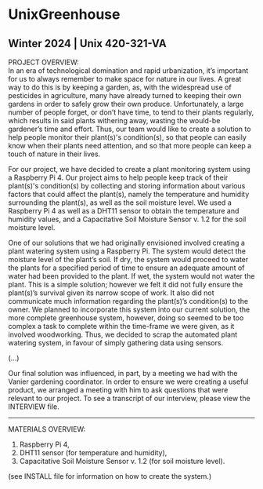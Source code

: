 # UnixGreenhouse

Winter 2024 | Unix 420-321-VA 
------------------------------------------------------------------
PROJECT OVERVIEW:    
In an era of technological domination and rapid urbanization, it’s important for us to always remember to make space for nature in our lives. A great way to do this is by keeping a garden, as, with the widespread use of pesticides in agriculture, many have already turned to keeping their own gardens in order to safely grow their own produce. Unfortunately, a large number of people forget, or don’t have time, to tend to their plants regularly, which results in said plants withering away, wasting the would-be gardener’s time and effort. Thus, our team would like to create a solution to help people monitor their plant(s)'s condition(s), so that people can easily know when their plants need attention, and so that more people can keep a touch of nature in their lives.

For our project, we have decided to create a plant monitoring system using a Raspberry Pi 4. Our project aims to help people keep track of their plant(s)'s condition(s) by collecting and storing information about various factors that could affect the plant(s), namely the temperature and humidity surrounding the plant(s), as well as the soil moisture level. We used a Raspberry Pi 4 as well as a DHT11 sensor to obtain the temperature and humidity values, and a Capacitative Soil Moisture Sensor v. 1.2 for the soil moisture level. 

One of our solutions that we had originally envisioned involved creating a plant watering system using a Raspberry Pi. The system would detect the moisture level of the plant’s soil. If dry, the system would proceed to water the plants for a specified period of time to ensure an adequate amount of water had been provided to the plant. If wet, the system would not water the plant. This is a simple solution; however we felt it did not fully ensure the plant(s)’s survival given its narrow scope of work. It also did not communicate much information regarding the plant(s)’s condition(s) to the owner. We planned to incorporate this system into our current solution, the more complete greenhouse system, however, doing so seemed to be too complex a task to complete within the time-frame we were given, as it involved woodworking. Thus, we decided to scrap the automated plant watering system, in favour of simply gathering data using sensors. 

(...)

Our final solution was influenced, in part, by a meeting we had with the Vanier gardening coordinator. In order to ensure we were creating a useful product, we arranged a meeting with him to ask questions that were relevant to our project. To see a transcript of our interview, please view the INTERVIEW file.

------------------------------------------------------------------
MATERIALS OVERVIEW:
1. Raspberry Pi 4,
2. DHT11 sensor (for temperature and humidity),
3. Capacitative Soil Moisture Sensor v. 1.2 (for soil moisture level).

(see INSTALL file for information on how to create the system.)
